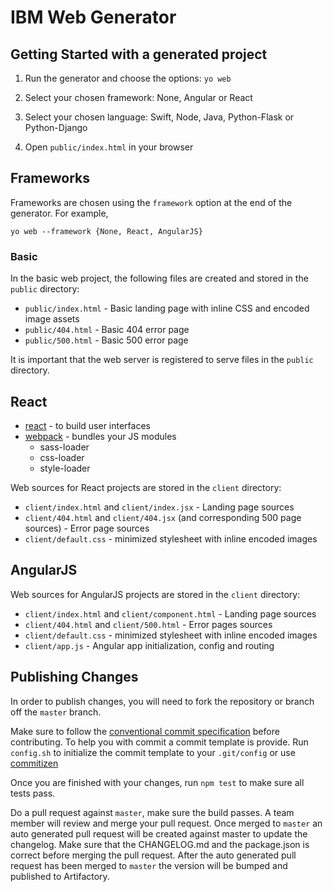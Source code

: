 # IBM Web Generator 

[img-bluemix-powered]: https://img.shields.io/badge/bluemix-powered-blue.svg
[url-bluemix]: http://bluemix.net
<!-- [url-npm]: https://www.npmjs.com/package/generator-ibm-web
[img-license]: https://img.shields.io/npm/l/generator-ibm-web.svg
[img-version]: https://img.shields.io/npm/v/generator-ibm-web.svg
[img-npm-downloads-monthly]: https://img.shields.io/npm/dm/generator-ibm-web.svg
[img-npm-downloads-total]: https://img.shields.io/npm/dt/generator-ibm-web.svg

[img-travis-master]: https://travis-ci.org/ibm-developer/generator-ibm-web.svg?branch=master
[url-travis-master]: https://travis-ci.org/ibm-developer/generator-ibm-web/branches

[img-coveralls-master]: https://coveralls.io/repos/github/ibm-developer/generator-ibm-web/badge.svg
[url-coveralls-master]: https://coveralls.io/github/ibm-developer/generator-ibm-web -->

[img-codacy]: https://api.codacy.com/project/badge/Grade/a5893a4622094dc8920c8a372a8d3588?branch=master
<!-- [url-codacy]: https://www.codacy.com/app/ibm-developer/generator-ibm-web -->

## Getting Started with a generated project

1. Run the generator and choose the options:
  `yo web`

1. Select your chosen framework: None, Angular or React

1. Select your chosen language: Swift, Node, Java, Python-Flask or Python-Django
  
1. Open `public/index.html` in your browser

## Frameworks

Frameworks are chosen using the `framework` option at the end of the generator. For example,

```
yo web --framework {None, React, AngularJS}
```

### Basic

In the basic web project, the following files are created and stored in the `public` directory:

- `public/index.html` - Basic landing page with inline CSS and encoded image assets
- `public/404.html` - Basic 404 error page
- `public/500.html` - Basic 500 error page

It is important that the web server is registered to serve files in the `public` directory.

## React

- [react](https://facebook.github.io/react/) - to build user interfaces
- [webpack](https://webpack.github.io/) - bundles your JS modules
  - sass-loader 
  - css-loader
  - style-loader

Web sources for React projects are stored in the `client` directory:

- `client/index.html` and `client/index.jsx` - Landing page sources
- `client/404.html` and `client/404.jsx` (and corresponding 500 page sources) - Error page sources
- `client/default.css` - minimized stylesheet with inline encoded images

## AngularJS

Web sources for AngularJS projects are stored in the `client` directory:

- `client/index.html` and `client/component.html` - Landing page sources
- `client/404.html` and `client/500.html` - Error pages sources
- `client/default.css` - minimized stylesheet with inline encoded images
- `client/app.js` - Angular app initialization, config and routing


## Publishing Changes

In order to publish changes, you will need to fork the repository or branch off the `master` branch.

Make sure to follow the [conventional commit specification](https://conventionalcommits.org/) before contributing. To help you with commit a commit template is provide. Run `config.sh` to initialize the commit template to your `.git/config` or use [commitizen](https://www.npmjs.com/package/commitizen)

Once you are finished with your changes, run `npm test` to make sure all tests pass.

Do a pull request against `master`, make sure the build passes. A team member will review and merge your pull request.
Once merged to `master` an auto generated pull request will be created against master to update the changelog. Make sure that the CHANGELOG.md and the package.json is correct before merging the pull request. After the auto generated pull request has been merged to `master` the version will be bumped and published to Artifactory.